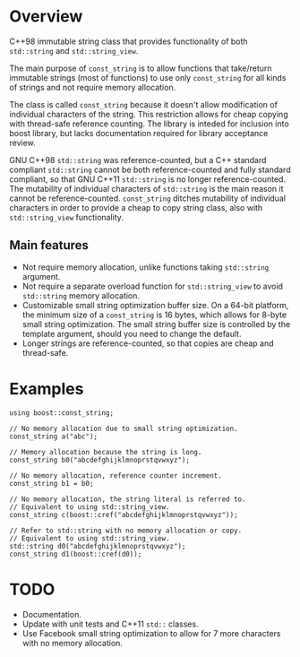 # Overview 
C++98 immutable string class that provides functionality of both `std::string` and `std::string_view`. 

The main purpose of `const_string` is to allow functions that take/return immutable strings (most of functions) to use only `const_string` for all kinds of strings and not require memory allocation.

The class is called `const_string` because it doesn't allow modification of individual characters of the string. This restriction allows for cheap copying with thread-safe reference counting. The library is inteded for inclusion into boost library, but lacks documentation required for library acceptance review.

GNU C++98 `std::string` was reference-counted, but a C++ standard compliant `std::string` cannot be both reference-counted and fully standard compliant, so that GNU C++11 `std::string` is no longer reference-counted. The mutability of individual characters of `std::string` is the main reason it cannot be reference-counted. `const_string` ditches mutability of individual characters in order to provide a cheap to copy string class, also with `std::string_view` functionality.

## Main features

* Not require memory allocation, unlike functions taking `std::string` argument.
* Not require a separate overload function for `std::string_view` to avoid `std::string` memory allocation.
* Customizable small string optimization buffer size. On a 64-bit platform, the minimum size of a `const_string` is 16 bytes, which allows for 8-byte small string optimization. The small string buffer size is controlled by the template argument, should you need to change the default.
* Longer strings are reference-counted, so that copies are cheap and thread-safe. 

# Examples

```
using boost::const_string;

// No memory allocation due to small string optimization.
const_string a("abc");

// Memory allocation because the string is long.
const_string b0("abcdefghijklmnoprstqvwxyz"); 

// No memory allocation, reference counter increment.
const_string b1 = b0; 

// No memory allocation, the string literal is referred to.
// Equivalent to using std::string_view.
const_string c(boost::cref("abcdefghijklmnoprstqvwxyz")); 

// Refer to std::string with no memory allocation or copy.
// Equivalent to using std::string_view.
std::string d0("abcdefghijklmnoprstqvwxyz");
const_string d1(boost::cref(d0)); 
```

# TODO

* Documentation.
* Update with unit tests and C++11 `std::` classes.
* Use Facebook small string optimization to allow for 7 more characters with no memory allocation.
